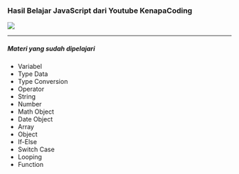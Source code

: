 ### Hasil Belajar JavaScript dari Youtube KenapaCoding

<img src="https://img.shields.io/badge/JavaScript-323330?style=for-the-badge&logo=javascript&logoColor=F7DF1E" />

---

##### Materi yang sudah dipelajari

- Variabel
- Type Data
- Type Conversion
- Operator
- String
- Number
- Math Object
- Date Object
- Array
- Object
- If-Else
- Switch Case
- Looping
- Function
